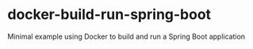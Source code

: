 # docker-build-run-spring-boot
Minimal example using Docker to build and run a Spring Boot application
